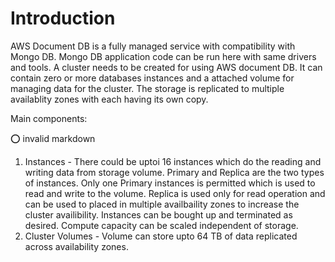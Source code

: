 # Introduction

AWS Document DB is a fully managed service with compatibility with Mongo DB. Mongo DB application code can be run here with same drivers and tools.
A cluster needs to be created for using AWS document DB. It can contain zero or more databases instances and a attached volume for managing data for the cluster.
The storage is replicated to multiple availablity zones with each having its own copy.

Main components:

:o: invalid markdown

1. Instances - There could be uptoi 16 instances which do the reading and writing data from storage volume. Primary and Replica are the two 
               types of instances. Only one Primary instances is permitted which is used to read and write to the volume. Replica is used only 
               for read operation and can be used to placed in multiple availbaility zones to increase the cluster availibility. Instances can 
               be bought up and terminated as desired.  Compute capacity can be scaled independent of storage.
2. Cluster Volumes -  Volume can store upto 64 TB of data replicated across availability zones.
